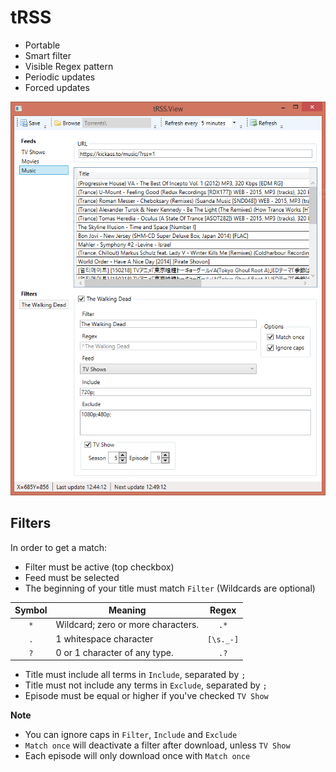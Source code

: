 # tRSS

* Portable
* Smart filter
* Visible Regex pattern
* Periodic updates
* Forced updates

![Application window](https://github.com/backlof/tRSS/blob/master/Media/Screenshot.png?raw=true)

##	Filters
In order to get a match:

* Filter must be active (top checkbox)
* Feed must be selected
* The beginning of your title must match `Filter` (Wildcards are optional)

| Symbol  | Meaning                             | Regex     |
|:-------:|-------------------------------------|:---------:|
|`*`      | Wildcard; zero or more characters.  |`.*`       |
|`.`		  | 1 whitespace character			      	|`[\s._-]`	|
|`?`		  | 0 or 1 character of any type.		  	|`.?`     	|

* Title must include all terms in `Include`, separated by `;`
* Title must not include any terms in `Exclude`, separated by `;`
* Episode must be equal or higher if you've checked `TV Show`

**Note**

* You can ignore caps in `Filter`, `Include` and `Exclude`
* `Match once` will deactivate a filter after download, unless `TV Show`
* Each episode will only download once with `Match once`
